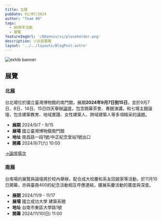 ```yaml
---
title: 北展
pubDate: 01/07/2024
author: "Team 80"
tags:
  - 80周年活動
  - 展覽
featureImgUrl: '/80anniv/vi/placeholder.png'
description: 小白宮展覽
layout: '../../layouts/BlogPost.astro'
---
```

![exhib banner](/80anniv/vi/main.png)

## 展覽

### 北展
台北場位於國立臺灣博物館的南門館，展期**2024年9月7日到15日**，並於9月7日、8日、14日、15日四天舉辦[論壇](/80anniv/blog/events-opening-forum-main/)，包含開幕茶會、專題演講，和七場主題論壇，包含建築教育、地域實踐、女性建築人、跨域建築人等多項精采的議題。

- **展期**  2024/9/7 - 9/15
- **展場**  國立臺灣博物館南門館
- **地址**  南昌路一段1號/中正紀念堂站1號出口
- **開幕**  2024/9/7(六) 10:00


<a href="/80anniv/blog/events-opening-forum-main/" class="px-[35px] py-2 bg-zinc-900 hover:bg-white text-white hover:text-black border rounded-[14px] justify-start items-start gap-2.5 inline-flex">
    <div class="text-center text-xl font-normal leading-7">→論壇場次
    </div>
</a>


### 南展

台南場的展覽與論壇將於校內舉辦，配合成大校慶和系友回娘家等活動，於11月10日開幕，亦與臺南400的紀念活動相互呼應連結，擴展系慶活動的廣度與深度。

- **展期**  2024/11/9 - 11/17
- **展場**  國立成功大學 建築系館
- **地址**  台南市東區大學路1號
- **開幕**  2024/11/10(日) 11:00